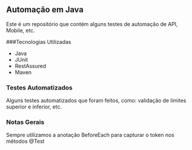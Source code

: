 ## Automação em Java
Este é um repositório que contém alguns testes de automação de API, Mobile, etc.

###Tecnologias Utilizadas

- Java
- JUnit
- RestAssured
- Maven

### Testes Automatizados
Alguns testes automatizados que foram feitos, como: validação de limites superior e inferior, etc.

### Notas Gerais
Sempre utilizamos a anotação BeforeEach para capturar o token nos métodos @Test